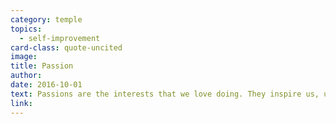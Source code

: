 ```yaml
---
category: temple
topics:
  - self-improvement
card-class: quote-uncited
image:
title: Passion
author:
date: 2016-10-01
text: Passions are the interests that we love doing. They inspire us, unlock our creativity, engage us spiritually and invoke strong emotional feeling. They also reveal our values- what is truly important to us. They connect us to the universe and if pursued, lead to life fulfillment.
link:
---
```

